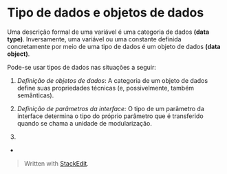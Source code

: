 # Tipo de dados e objetos de dados 

Uma descrição formal de uma variável é uma categoria de dados **(data type)**. Inversamente, uma variável ou uma constante definida concretamente por meio de uma tipo de dados é um objeto de dados **(data object)**.

Pode-se usar tipos de dados nas situações a seguir:

1. *Definição de objetos de dados*:
A categoria de um objeto de dados define suas propriedades técnicas (e, possivelmente, também semânticas).

2. *Definição de parâmetros da interface:*
O tipo de um parâmetro da interface determina o tipo do próprio parâmetro
que é transferido quando se chama a unidade de modularização.

3. 

- 





> Written with [StackEdit](https://stackedit.io/).
<!--stackedit_data:
eyJoaXN0b3J5IjpbMzYwNDkyMjUsLTExODEzNzUzMzZdfQ==
-->